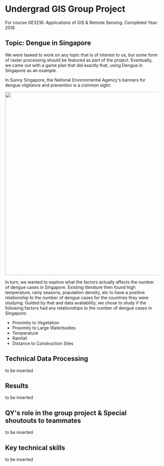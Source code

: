 # Undergrad GIS Group Project

For course GE3216: Applications of GIS & Remote Sensing. Completed Year: 2016

## Topic: Dengue in Singapore

We were tasked to work on any topic that is of interest to us, but some form of raster processing should be featured as part of the project. Eventually, we came out with a game plan that did exactly that, using Dengue in Singapore as an example. 

In Sunny Singapore, the National Environmental Agency's banners for dengue vilgilance and prevention is a common sight:

<img src='https://www.cgs.gov.sg/images/Block%20Dengue/Resources/h284185_nea_national_dengue_a4sz.jpg' width='600'>

In turn, we wanted to explore what the factors actually affects the number of dengue cases in Singapore. Existing literature then found high temperature, rainy seasons, population density, etc to have a positive relationship to the number of dengue cases for the countries they were studying. Guided by that and data avaliability, we chose to study if the following factors had any relationships to the number of dengue cases in Singapore: 

- Proximity to Vegetation
- Proximity to Large Waterbodies
- Temperature
- Rainfall
- Distance to Construction Sites 


## Technical Data Processing

to be inserted

## Results 

to be inserted 

## QY's role in the group project & Special shoutouts to teammates 

to be inserted 


## Key technical skills 

to be inserted 



